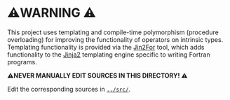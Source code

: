 # :warning:WARNING :warning:

This project uses templating and compile-time polymorphism (procedure overloading) for
improving the functionality of operators on intrinsic types. Templating functionality is
provided via the [Jin2For] tool, which adds functionality to the [Jinja2] templating engine
specific to writing Fortran programs.

__:warning:NEVER MANUALLY EDIT SOURCES IN THIS DIRECTORY! :warning:__

Edit the corresponding sources in [`../src/`].

[Jin2For]: https://gitlab.com/fverdugo/jin2for
[Jinja2]: https://jinja.palletsprojects.com/en/2.10.x/
[`../src/`]: ../src/
